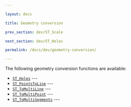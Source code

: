 ```yaml
---

layout: docs

title: Geometry conversion

prev_section: dev/ST_Scale

next_section: dev/ST_Holes

permalink: /docs/dev/geometry-conversion/

---
```


The following geometry conversion functions are available:

* [`ST_Holes`](../ST_Holes) --- 
* [`ST_PointsToLine`](../ST_PointsToLine) --- 
* [`ST_ToMultiLine`](../ST_ToMultiLine) --- 
* [`ST_ToMultiPoint`](../ST_ToMultiPoint) --- 
* [`ST_ToMultiSegments`](../ST_ToMultiSegments) --- 
